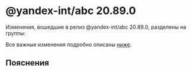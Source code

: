 # @yandex-int/abc 20.89.0

<!-- ЧЕЛОВЕЧЕСКОЕ ВСТУПЛЕНИЕ -->

Изменения, вошедшие в релиз @yandex-int/abc 20.89.0, разделены на группы:

Все важные изменения подробно описаны [ниже](#Пояснения).

## Пояснения

